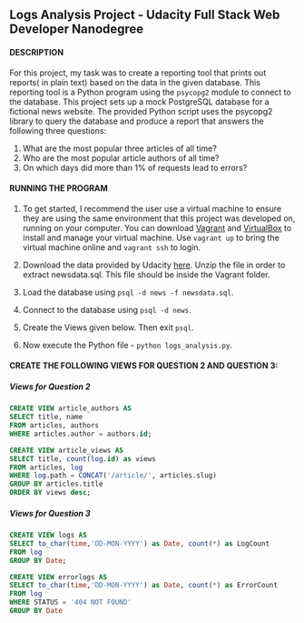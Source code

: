 ## Logs Analysis Project - Udacity Full Stack Web Developer Nanodegree

#### DESCRIPTION
For this project, my task was to create a reporting tool that prints out reports( in plain text) based on the data in the given database. This reporting tool is a Python program using the `psycopg2` module to connect to the database. This project sets up a mock PostgreSQL database for a fictional news website. The provided Python script uses the psycopg2 library to query the database and produce a report that answers the following three questions:

1. What are the most popular three articles of all time?
2. Who are the most popular article authors of all time?
3. On which days did more than 1% of requests lead to errors?

#### RUNNING THE PROGRAM
1. To get started, I recommend the user use a virtual machine to ensure they are using the same environment that this project was developed on, running on your computer. You can download [Vagrant](https://www.vagrantup.com/) and [VirtualBox](https://www.virtualbox.org/wiki/Download_Old_Builds_5_1) to install and manage your virtual machine.
Use `vagrant up` to bring the virtual machine online and `vagrant ssh` to login.

2. Download the data provided by Udacity [here](https://d17h27t6h515a5.cloudfront.net/topher/2016/August/57b5f748_newsdata/newsdata.zip). Unzip the file in order to extract newsdata.sql. This file should be inside the Vagrant folder. 

3. Load the database using `psql -d news -f newsdata.sql`. 

4. Connect to the database using `psql -d news`.

5. Create the Views given below. Then exit `psql`.

6. Now execute the Python file - `python logs_analysis.py`.


#### CREATE THE FOLLOWING VIEWS FOR QUESTION 2 AND QUESTION 3:

##### Views for Question 2
```sql
CREATE VIEW article_authors AS
SELECT title, name
FROM articles, authors
WHERE articles.author = authors.id;
```
```sql 
CREATE VIEW article_views AS
SELECT title, count(log.id) as views
FROM articles, log
WHERE log.path = CONCAT('/article/', articles.slug)
GROUP BY articles.title
ORDER BY views desc;
```

##### Views for Question 3
```sql
CREATE VIEW logs AS
SELECT to_char(time,'DD-MON-YYYY') as Date, count(*) as LogCount
FROM log
GROUP BY Date;
```
```sql
CREATE VIEW errorlogs AS
SELECT to_char(time,'DD-MON-YYYY') as Date, count(*) as ErrorCount
FROM log
WHERE STATUS = '404 NOT FOUND'
GROUP BY Date
```









